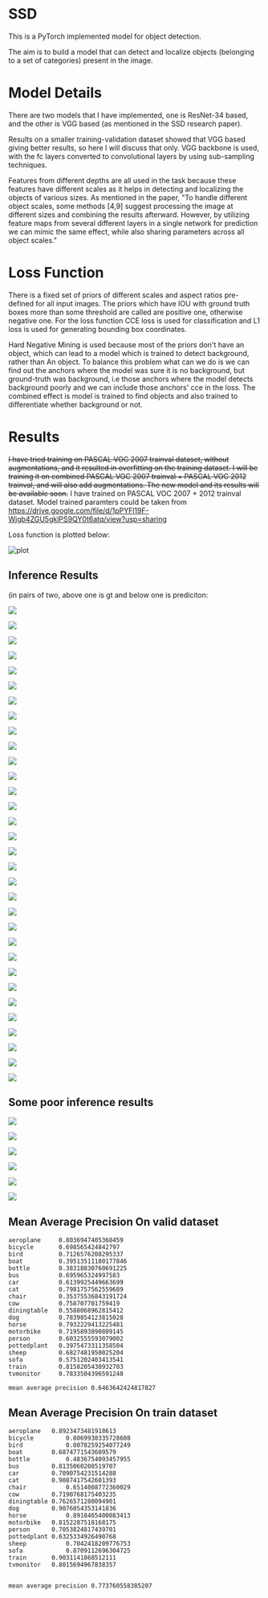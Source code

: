 # SSD
This is a PyTorch implemented model for object detection.

The aim is to build a model that can detect and localize objects (belonging to a set of categories) present in the image.

# Model Details
There are two models that I have implemented, one is ResNet-34 based, and the other is VGG based (as mentioned in
the SSD research paper).

Results on a smaller training-validation dataset showed that VGG based giving better results, so here I will discuss
that only. VGG backbone is used, with the fc layers converted to convolutional layers
by using sub-sampling techniques.


Features from different depths are all used in the task because these features
have different scales as it helps in detecting and localizing the objects of
various sizes. As mentioned in the paper, "To handle different object scales,
some methods [4,9] suggest processing the image at different sizes and combining the
results afterward. However, by utilizing feature maps from several different layers in a
single network for prediction we can mimic the same effect, while also sharing parameters across all object scales."

# Loss Function
There is a fixed set of priors of different scales and aspect ratios pre-defined for all
input images. The priors which have IOU with ground truth boxes more than some threshold
are called are positive one, otherwise negative one. For the loss function
CCE loss is used for classification and L1 loss is used for generating bounding box
coordinates.

Hard Negative Mining is used because most of the priors don't have an object, which can lead to a model which is trained to detect background, rather than
An object. To balance this problem what can we do is we can find out the anchors where the model was sure it is no background, but ground-truth was background,
i.e those anchors where the model detects background poorly and we can include those anchors' cce in the loss.
The combined effect is model is trained to find objects and also trained to differentiate whether background or not.


# Results
~~I have tried training on PASCAL VOC 2007 trainval dataset, without augmentations, and it resulted in overfitting
on the training dataset. I will be training it on combined PASCAL VOC 2007
trainval + PASCAL VOC 2012 trainval, and will also add augmentations. The new model and its results
will be available soon.~~
I have trained on PASCAL VOC 2007 + 2012 trainval dataset.
Model trained paramters could be taken from
https://drive.google.com/file/d/1pPYFl19F-Wjgb4ZGU5gklPS9QY0t6atq/view?usp=sharing

Loss function is plotted below:

![plot](./Images/loss_fn.png)

## Inference Results 
(in pairs of two, above one is gt and below one is prediciton:

![](./Images/te1.png)

![](./Images/te11.png)

![](./Images/te2.png)

![](./Images/te22.png)

![](./Images/te3.png)

![](./Images/te33.png)

![](./Images/te4.png)

![](./Images/te44.png)

![](./Images/te5.png)

![](./Images/te55.png)

![](./Images/te6.png)

![](./Images/te66.png)

![](./Images/te7.png)

![](./Images/te77.png)

![](./Images/te8.png)

![](./Images/te88.png)

![](./Images/te9.png)

![](./Images/te99.png)

![](./Images/te10.png)

![](./Images/te100.png)

![](./Images/te-11.png)

![](./Images/te-11-.png)

![](./Images/tee12.png)

![](./Images/tee122.png)

![](./Images/tee13.png)

![](./Images/tee133.png)

![](./Images/tee14.png)

![](./Images/tee144.png)

![](./Images/tee15.png)

![](./Images/tee155.png)

![](./Images/tee16.png)

![](./Images/tee166.png)

## Some poor inference results

![](./Images/b1.png)

![](./Images/b11.png)

![](./Images/b2.png)

![](./Images/b22.png)

![](./Images/b3.png)

![](./Images/b33.png)


## Mean Average Precision On valid dataset
```
aeroplane     0.8036947405368459
bicycle       0.698565424842797
bird          0.7126576208295337
boat          0.39513511180177846
bottle        0.38318830760691225
bus           0.695965324997583
car           0.6139925449663699
cat           0.7981757562559689
chair         0.35375536843191724
cow           0.758707701759419
diningtable   0.5588068962815412
dog           0.7839854123815028
horse         0.7932229413225481
motorbike     0.7195893890809145
person        0.6032555593079002
pottedplant   0.3975473311358504
sheep         0.6827481950025204
sofa          0.5751202403413541
train         0.8158205430932703
tvmonitor     0.7833504396591248

mean average precision 0.6463642424817827

```



## Mean Average Precision On train dataset
```
aeroplane	0.8923473481918613
bicycle	        0.8069938335728608
bird	        0.8078259254077249
boat    	0.6874771543609579
bottle	        0.4836754093457955
bus     	0.8135060208519707
car     	0.7090754231514288
cat	        0.9087417542601393
chair   	    0.6514008772360029
cow	        0.7190768175403235
diningtable	0.7626571280094901
dog     	0.9076054353141836
horse	        0.8918465400083413
motorbike	0.8152287518168175
person  	0.7053824817439701
pottedplant	0.6325334926490768
sheep	        0.7042418209776753
sofa    	    0.8709112696304725
train   	0.9031141868512111
tvmonitor	0.8015694967838357


mean average precision 0.773760558385207


```
